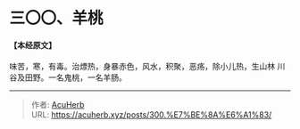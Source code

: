 # 三〇〇、羊桃


#### 【本经原文】
味苦，寒，有毒。治熛热，身暴赤色，风水，积聚，恶疡，除小儿热，生山林
川谷及田野。一名鬼桃，一名羊肠。

---

> 作者: [AcuHerb](https://acuherb.xyz)  
> URL: https://acuherb.xyz/posts/300.%E7%BE%8A%E6%A1%83/  

